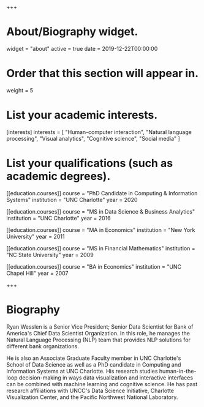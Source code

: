 +++
# About/Biography widget.
widget = "about"
active = true
date = 2019-12-22T00:00:00

# Order that this section will appear in.
weight = 5

# List your academic interests.
[interests]
  interests = [
    "Human-computer interaction",
    "Natural language processing",
    "Visual analytics",
    "Cognitive science",
    "Social media"
  ]

# List your qualifications (such as academic degrees).
[[education.courses]]
  course = "PhD Candidate in Computing & Information Systems"
  institution = "UNC Charlotte"
  year = 2020

[[education.courses]]
  course = "MS in Data Science & Business Analytics"
  institution = "UNC Charlotte"
  year = 2016
  
[[education.courses]]
  course = "MA in Economics"
  institution = "New York University"
  year = 2011
  
[[education.courses]]
  course = "MS in Financial Mathematics"
  institution = "NC State University"
  year = 2009

[[education.courses]]
  course = "BA in Economics"
  institution = "UNC Chapel Hill"
  year = 2007
 
+++

# Biography

Ryan Wesslen is a Senior Vice President; Senior Data Scientist for Bank of America's Chief Data Scientist Organization. In this role, he manages the Natural Language Processing (NLP) team that provides NLP solutions for different bank organizations. 

He is also an Associate Graduate Faculty member in UNC Charlotte's School of Data Science as well as a PhD candidate in Computing and Information Systems at UNC Charlotte. His research studies human-in-the-loop decision-making in ways data visualization and interactive interfaces can be combined with machine learning and cognitive science. He has past research affiliations with UNCC's Data Science Initiative, Charlotte Visualization Center, and the Pacific Northwest National Laboratory. 

